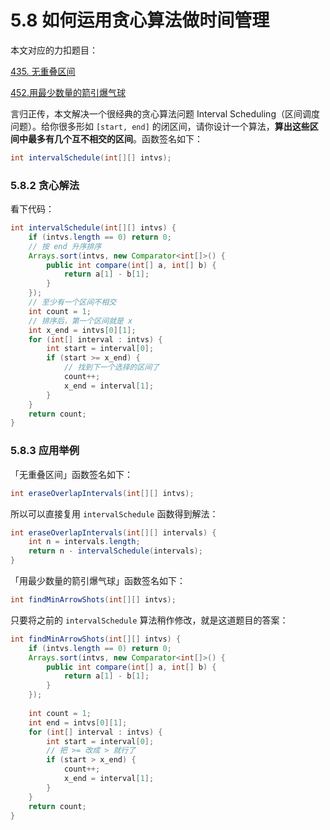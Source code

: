 # 5.8 如何运用贪心算法做时间管理

本文对应的力扣题目：

[435. 无重叠区间](https://leetcode-cn.com/problems/non-overlapping-intervals/)

[452.用最少数量的箭引爆气球](https://leetcode-cn.com/problems/minimum-number-of-arrows-to-burst-balloons)

言归正传，本文解决一个很经典的贪心算法问题 Interval Scheduling（区间调度问题）。给你很多形如 `[start, end]`
的闭区间，请你设计一个算法，**算出这些区间中最多有几个互不相交的区间**。函数签名如下：

```java
int intervalSchedule(int[][] intvs);
```

### 5.8.2 贪心解法

看下代码：

```java
int intervalSchedule(int[][] intvs) {
    if (intvs.length == 0) return 0;
    // 按 end 升序排序
    Arrays.sort(intvs, new Comparator<int[]>() {
        public int compare(int[] a, int[] b) {
            return a[1] - b[1];
        }
    });
    // 至少有一个区间不相交
    int count = 1;
    // 排序后，第一个区间就是 x
    int x_end = intvs[0][1];
    for (int[] interval : intvs) {
        int start = interval[0];
        if (start >= x_end) {
            // 找到下一个选择的区间了
            count++;
            x_end = interval[1];
        }
    }
    return count;
}
```

### 5.8.3 应用举例

「无重叠区间」函数签名如下：

```java
int eraseOverlapIntervals(int[][] intvs);
```

所以可以直接复用 `intervalSchedule` 函数得到解法：

```java
int eraseOverlapIntervals(int[][] intervals) {
    int n = intervals.length;
    return n - intervalSchedule(intervals);
}
```

「用最少数量的箭引爆气球」函数签名如下：

```java
int findMinArrowShots(int[][] intvs);
```

只要将之前的 `intervalSchedule` 算法稍作修改，就是这道题目的答案：

```java
int findMinArrowShots(int[][] intvs) {
    if (intvs.length == 0) return 0;
    Arrays.sort(intvs, new Comparator<int[]>() {
        public int compare(int[] a, int[] b) {
            return a[1] - b[1];
        }
    });
    
    int count = 1;
    int end = intvs[0][1];
    for (int[] interval : intvs) {
        int start = interval[0];
        // 把 >= 改成 > 就行了
        if (start > x_end) {
            count++;
            x_end = interval[1];
        }
    }
    return count;
}
```